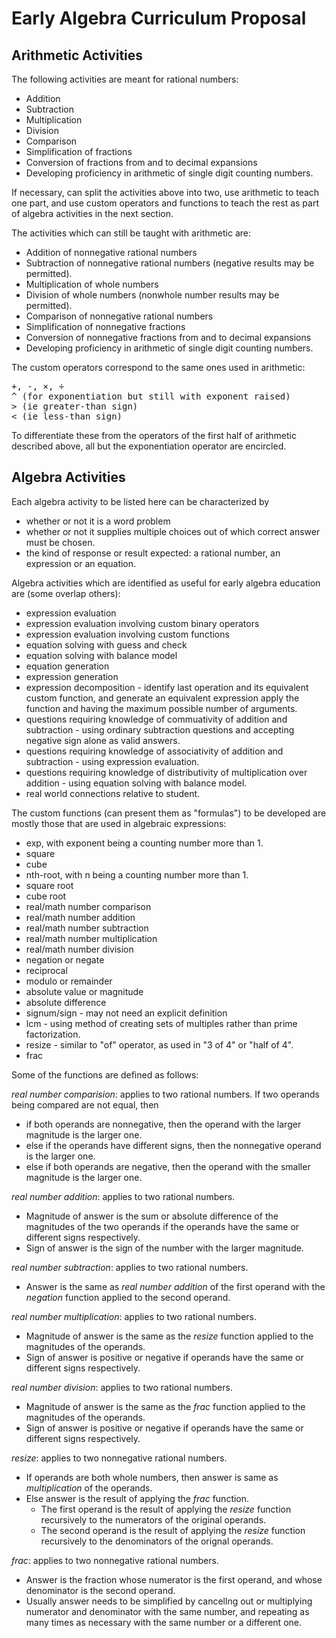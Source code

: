 # Early Algebra Curriculum Proposal

## Arithmetic Activities

The following activities are meant for rational numbers:
  - Addition
  - Subtraction
  - Multiplication
  - Division
  - Comparison
  - Simplification of fractions
  - Conversion of fractions from and to decimal expansions
  - Developing proficiency in arithmetic of single digit counting numbers.

If necessary, can split the activities above into two, use arithmetic to teach one part, and use custom operators and functions to teach the rest as part of algebra activities in the next section.

The activities which can still be taught with arithmetic are:
  - Addition of nonnegative rational numbers
  - Subtraction of nonnegative rational numbers (negative results may be permitted).
  - Multiplication of whole numbers
  - Division of whole numbers (nonwhole number results may be permitted).
  - Comparison of nonnegative rational numbers
  - Simplification of nonnegative fractions
  - Conversion of nonnegative fractions from and to decimal expansions
  - Developing proficiency in arithmetic of single digit counting numbers.

The custom operators correspond to the same ones used in arithmetic:
<pre>
+, -, &#x00D7;, &#x00F7;
^ (for exponentiation but still with exponent raised)
> (ie greater-than sign)
< (ie less-than sign) 
</pre>
To differentiate these from the operators of the first half of arithmetic described above, all but the exponentiation operator are encircled.

## Algebra Activities

Each algebra activity to be listed here can be characterized by
  - whether or not it is a word problem
  - whether or not it supplies multiple choices out of which correct answer must be chosen.
  - the kind of response or result expected: a rational number, an expression or an equation.

Algebra activities which are identified as useful for early algebra education are (some overlap others):

  - expression evaluation
  - expression evaluation involving custom binary operators
  - expression evaluation involving custom functions
  - equation solving with guess and check
  - equation solving with balance model
  - equation generation
  - expression generation
  - expression decomposition - identify last operation and its equivalent custom function, and generate an equivalent expression apply the function and having the maximum possible number of arguments.
  - questions requiring knowledge of commuativity of addition and subtraction - using ordinary subtraction questions and accepting negative sign alone as valid answers.
  - questions requiring knowledge of associativity of addition and subtraction - using expression evaluation.
  - questions requiring knowledge of distributivity of multiplication over addition - using equation solving with balance model.
  - real world connections relative to student.

The custom functions (can present them as "formulas") to be developed are mostly those that are used in algebraic expressions:
  - exp, with exponent being a counting number more than 1.
  - square
  - cube
  - nth-root, with n being a counting number more than 1.
  - square root
  - cube root
  - real/math number comparison
  - real/math number addition
  - real/math number subtraction
  - real/math number multiplication
  - real/math number division
  - negation or negate
  - reciprocal
  - modulo or remainder
  - absolute value or magnitude
  - absolute difference
  - signum/sign - may not need an explicit definition
  - lcm - using method of creating sets of multiples rather than prime factorization.
  - resize - similar to "of" operator, as used in "3 of 4" or "half of 4".
  - frac

Some of the functions are defined as follows:

*real number comparision*: applies to two rational numbers. If two operands being compared are not equal, then
  - if both operands are nonnegative, then the operand with the larger magnitude is the larger one.
  - else if the operands have different signs, then the nonnegative operand is the larger one.
  - else if both operands are negative, then the operand with the smaller magnitude is the larger one.

*real number addition*: applies to two rational numbers.
  - Magnitude of answer is the sum or absolute difference of the magnitudes of the two operands if the operands have the same or different signs respectively.
  - Sign of answer is the sign of the number with the larger magnitude.

*real number subtraction*: applies to two rational numbers.
  - Answer is the same as *real number addition* of the first operand with the *negation* function applied to the second operand.

*real number multiplication*: applies to two rational numbers.
  - Magnitude of answer is the same as the *resize* function applied to the magnitudes of the operands.
  - Sign of answer is positive or negative if operands have the same or different signs respectively.

*real number division*: applies to two rational numbers.
  - Magnitude of answer is the same as the *frac* function applied to the magnitudes of the operands.
  - Sign of answer is positive or negative if operands have the same or different signs respectively.

*resize*: applies to two nonnegative rational numbers.
  - If operands are both whole numbers, then answer is same as *multiplication* of the operands.
  - Else answer is the result of applying the *frac* function.
     - The first operand is the result of applying the *resize* function recursively to the numerators of the original operands.
     - The second operand is the result of applying the *resize* function recursively to the denominators of the orignal operands.

*frac*: applies to two nonnegative rational numbers.
  - Answer is the fraction whose numerator is the first operand, and whose denominator is the second operand.
  - Usually answer needs to be simplified by cancellng out or multiplying numerator and denominator with the same number, and repeating as many times as necessary with the same number or a different one.
